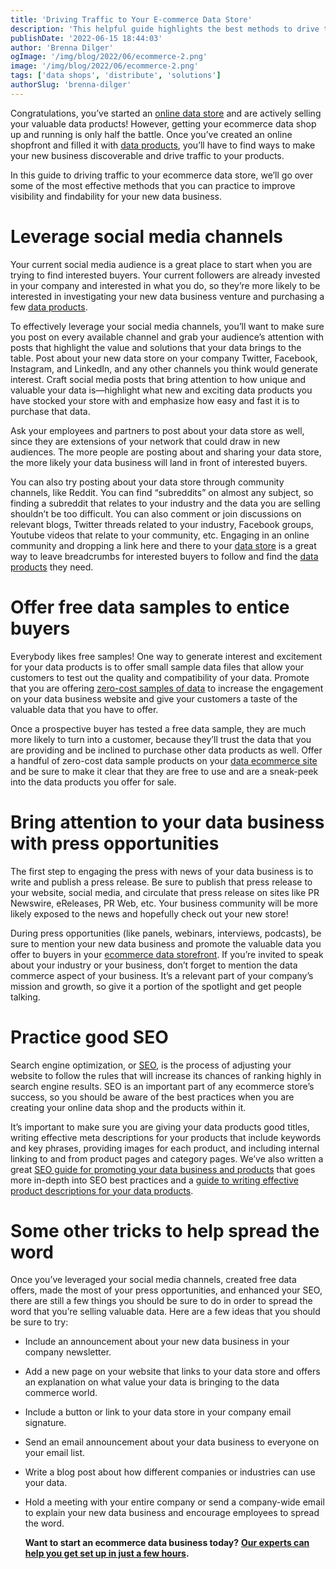 ```yaml
---
title: 'Driving Traffic to Your E-commerce Data Store'
description: 'This helpful guide highlights the best methods to drive traffic to your e-commerce data store.'
publishDate: '2022-06-15 18:44:03'
author: 'Brenna Dilger'
ogImage: '/img/blog/2022/06/ecommerce-2.png'
image: '/img/blog/2022/06/ecommerce-2.png'
tags: ['data shops', 'distribute', 'solutions']
authorSlug: 'brenna-dilger'
---
```

Congratulations, you’ve started an [online data store](https://www.narrative.io/data-shops) and are actively selling your valuable data products! However, getting your ecommerce data shop up and running is only half the battle. Once you’ve created an online shopfront and filled it with [data products](https://blog.narrative.io/5-steps-to-building-a-successful-data-product), you’ll have to find ways to make your new business discoverable and drive traffic to your products. 

In this guide to driving traffic to your ecommerce data store, we’ll go over some of the most effective methods that you can practice to improve visibility and findability for your new data business.

**Leverage social media channels**
==================================

Your current social media audience is a great place to start when you are trying to find interested buyers. Your current followers are already invested in your company and interested in what you do, so they’re more likely to be interested in investigating your new data business venture and purchasing a few [data products](https://blog.narrative.io/5-steps-to-building-a-successful-data-product). 

To effectively leverage your social media channels, you’ll want to make sure you post on every available channel and grab your audience’s attention with posts that highlight the value and solutions that your data brings to the table. Post about your new data store on your company Twitter, Facebook, Instagram, and LinkedIn, and any other channels you think would generate interest. Craft social media posts that bring attention to how unique and valuable your data is—highlight what new and exciting data products you have stocked your store with and emphasize how easy and fast it is to purchase that data. 

Ask your employees and partners to post about your data store as well, since they are extensions of your network that could draw in new audiences. The more people are posting about and sharing your data store, the more likely your data business will land in front of interested buyers.  

You can also try posting about your data store through community channels, like Reddit. You can find “subreddits” on almost any subject, so finding a subreddit that relates to your industry and the data you are selling shouldn’t be too difficult. You can also comment or join discussions on relevant blogs, Twitter threads related to your industry, Facebook groups, Youtube videos that relate to your community, etc. Engaging in an online community and dropping a link here and there to your [data store](https://www.narrative.io/data-shops) is a great way to leave breadcrumbs for interested buyers to follow and find the [data products](https://blog.narrative.io/5-steps-to-building-a-successful-data-product) they need. 

**Offer free data samples to entice buyers** 
=============================================

Everybody likes free samples! One way to generate interest and excitement for your data products is to offer small sample data files that allow your customers to test out the quality and compatibility of your data. Promote that you are offering [zero-cost samples of data](https://blog.narrative.io/zero-cost-data-streams) to increase the engagement on your data business website and give your customers a taste of the valuable data that you have to offer. 

Once a prospective buyer has tested a free data sample, they are much more likely to turn into a customer, because they’ll trust the data that you are providing and be inclined to purchase other data products as well. Offer a handful of zero-cost data sample products on your [data ecommerce site](https://www.narrative.io/data-shops) and be sure to make it clear that they are free to use and are a sneak-peek into the data products you offer for sale.

**Bring attention to your data business with press opportunities**
==================================================================

The first step to engaging the press with news of your data business is to write and publish a press release. Be sure to publish that press release to your website, social media, and circulate that press release on sites like PR Newswire, eReleases, PR Web, etc. Your business community will be more likely exposed to the news and hopefully check out your new store!

During press opportunities (like panels, webinars, interviews, podcasts), be sure to mention your new data business and promote the valuable data you offer to buyers in your [ecommerce data storefront](https://www.narrative.io/data-shops). If you’re invited to speak about your industry or your business, don’t forget to mention the data commerce aspect of your business. It’s a relevant part of your company’s mission and growth, so give it a portion of the spotlight and get people talking. 

**Practice good SEO** 
======================

Search engine optimization, or [SEO](https://blog.narrative.io/5-seo-tips-to-help-buyers-find-your-data-products), is the process of adjusting your website to follow the rules that will increase its chances of ranking highly in search engine results. SEO is an important part of any ecommerce store’s success, so you should be aware of the best practices when you are creating your online data shop and the products within it. 

It’s important to make sure you are giving your data products good titles, writing effective meta descriptions for your products that include keywords and key phrases, providing images for each product, and including internal linking to and from product pages and category pages. We’ve also written a great [SEO guide for promoting your data business and products](https://blog.narrative.io/5-seo-tips-to-help-buyers-find-your-data-products) that goes more in-depth into SEO best practices and a [guide to writing effective product descriptions for your data products](https://blog.narrative.io/how-to-write-a-good-data-product-description). 

**Some other tricks to help spread the word**
=============================================

Once you’ve leveraged your social media channels, created free data offers, made the most of your press opportunities, and enhanced your SEO, there are still a few things you should be sure to do in order to spread the word that you’re selling valuable data. Here are a few ideas that you should be sure to try: 

*   Include an announcement about your new data business in your company newsletter. 
*   Add a new page on your website that links to your data store and offers an explanation on what value your data is bringing to the data commerce world. 
*   Include a button or link to your data store in your company email signature. 
*   Send an email announcement about your data business to everyone on your email list.
*   Write a blog post about how different companies or industries can use your data.
*   Hold a meeting with your entire company or send a company-wide email to explain your new data business and encourage employees to spread the word.  
      
    **Want to start an ecommerce data business today?** [**Our experts can help you get set up in just a few hours**](https://www.narrative.io/demo)**.**
